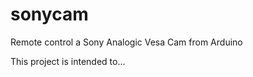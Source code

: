 sonycam
=======

Remote control a Sony Analogic Vesa Cam from Arduino

This project is intended to...
